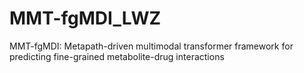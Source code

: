 # MMT-fgMDI_LWZ
MMT-fgMDI: Metapath-driven multimodal transformer framework for predicting fine-grained metabolite-drug interactions
